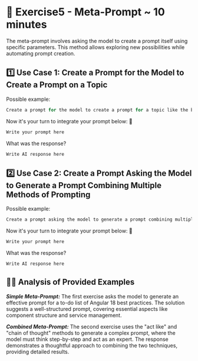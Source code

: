 # 📝 Exercise5 - Meta-Prompt ~ 10 minutes

The meta-prompt involves asking the model to create a prompt itself using specific parameters. This method allows exploring new possibilities while automating prompt creation.

## 1️⃣ Use Case 1: Create a Prompt for the Model to Create a Prompt on a Topic

Possible example:

```typescript
Create a prompt for the model to create a prompt for a topic like the best practice for developing an Javascript project.
```

Now it's your turn to integrate your prompt below: 👀
```typescript
Write your prompt here
```

What was the response?
```typescript
Write AI response here
```

## 2️⃣ Use Case 2: Create a Prompt Asking the Model to Generate a Prompt Combining Multiple Methods of Prompting

Possible example:

```typescript
Create a prompt asking the model to generate a prompt combining multiple methods of prompting.
```

Now it's your turn to integrate your prompt below: 👀
```typescript
Write your prompt here
```

What was the response?
```typescript
Write AI response here
```

## 🕵️‍♀️ Analysis of Provided Examples

***Simple Meta-Prompt:***
The first exercise asks the model to generate an effective prompt for a to-do list of Angular 18 best practices. The solution suggests a well-structured prompt, covering essential aspects like component structure and service management.

***Combined Meta-Prompt:***
The second exercise uses the "act like" and "chain of thought" methods to generate a complex prompt, where the model must think step-by-step and act as an expert. The response demonstrates a thoughtful approach to combining the two techniques, providing detailed results.
